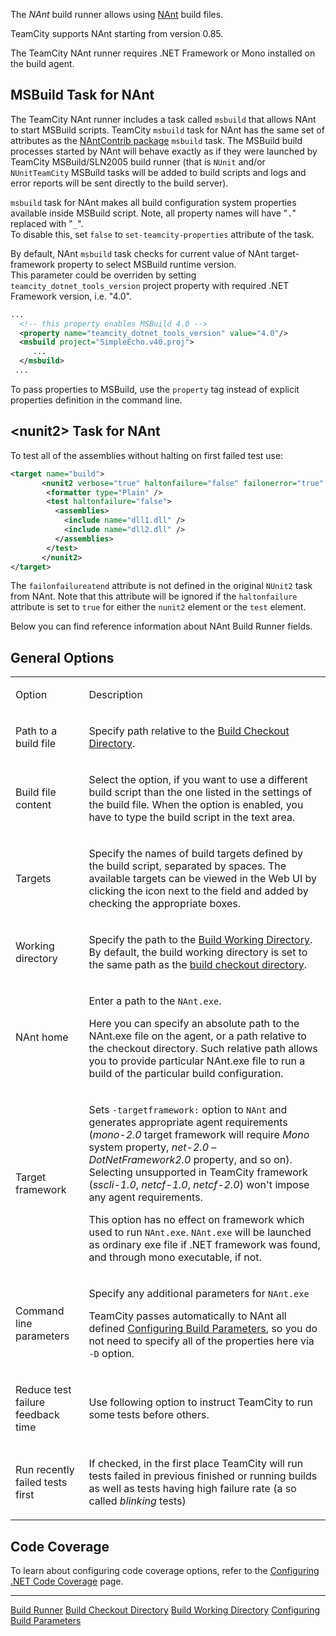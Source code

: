 [//]: # (title: NAnt)
[//]: # (auxiliary-id: NAnt)

The _NAnt_ build runner allows using [NAnt](http://nant.sourceforge.net/) build files.

TeamCity supports NAnt starting from version 0.85.

<note>

The TeamCity NAnt runner requires .NET Framework or Mono installed on the build agent.
</note>

## MSBuild Task for NAnt


The TeamCity NAnt runner includes a task called `msbuild` that allows NAnt to start MSBuild scripts. TeamCity `msbuild` task for NAnt has the same set of attributes as the [NAntContrib package](http://nantcontrib.sourceforge.net) `msbuild` task. The MSBuild build processes started by NAnt will behave exactly as if they were launched by TeamCity MSBuild/SLN2005 build runner (that is `NUnit` and/or `NUnitTeamCity` MSBuild tasks will be added to build scripts and logs and error reports will be sent directly to the build server).


<note>

`msbuild` task for NAnt makes all build configuration system properties available inside MSBuild script. Note, all property names will have "`.`" replaced with "`_`".   
To disable this, set `false` to `set-teamcity-properties` attribute of the task.
</note>



By default, NAnt `msbuild` task checks for current value of NAnt target\-framework property to select MSBuild runtime version.  
This parameter could be overriden by setting `teamcity_dotnet_tools_version` project property with required .NET Framework version, i.e. "4.0".


```XML
...
  <!-- this property enables MSBuild 4.0 -->
  <property name="teamcity_dotnet_tools_version" value="4.0"/>
  <msbuild project="SimpleEcho.v40.proj">
     ...
  </msbuild>
 ...

```



<note>

To pass properties to MSBuild, use the `property` tag instead of explicit properties definition in the command line.
</note>



## &lt;nunit2&gt; Task for NAnt

To test all of the assemblies without halting on first failed test use:

```XML
<target name="build">
       <nunit2 verbose="true" haltonfailure="false" failonerror="true" failonfailureatend="true">
        <formatter type="Plain" />
        <test haltonfailure="false">
          <assemblies>
            <include name="dll1.dll" />
            <include name="dll2.dll" />
          </assemblies>
        </test>
       </nunit2>
</target>

```


<note>

The `failonfailureatend` attribute is not defined in the original `NUnit2` task from NAnt. Note that this attribute will be ignored if the `haltonfailure` attribute is set to `true` for either the `nunit2` element or the `test` element.
</note>



Below you can find reference information about NAnt Build Runner fields.



## General Options



<table>
<tr>


<td>

Option 


</td>


<td>

Description 


</td>
</tr>
<tr>


<td>

Path to a build file 


</td>


<td>

Specify path relative to the [Build Checkout Directory](build-checkout-directory.md). 



</td>
</tr>
<tr>


<td>

Build file content 


</td>


<td>

Select the option, if you want to use a different build script than the one listed in the settings of the build file. When the option is enabled, you have to type the build script in the text area.  


</td>
</tr>
<tr>


<td>

Targets 


</td>


<td>

Specify the names of build targets defined by the build script, separated by spaces. The available targets can be viewed in the Web UI by clicking the icon next to the field and added by checking the appropriate boxes.


</td>
</tr>
<tr>


<td>

Working directory 


</td>


<td>

Specify the path to the [Build Working Directory](build-working-directory.md). By default, the build working directory is set to the same path as the [build checkout directory](build-checkout-directory.md). 


</td>
</tr>
<tr>


<td>

 NAnt home 


</td>


<td>

Enter a path to the `NAnt.exe`. 


<tip>

Here you can specify an absolute path to the NAnt.exe file on the agent, or a path relative to the checkout directory. Such relative path allows you to provide particular NAnt.exe file to run a build of the particular build configuration.
</tip>



</td>
</tr>
<tr>


<td>

Target framework 


</td>


<td>

Sets `-targetframework:` option to `NAnt` and generates appropriate agent requirements (_mono\-2.0_ target framework will require _Mono_ system property, _net\-2.0_ – _DotNetFramework2.0_ property, and so on). Selecting unsupported in TeamCity framework (_sscli-1.0_, _netcf-1.0_, _netcf-2.0_) won't impose any agent requirements. 


<warning>

This option has no effect on framework which used to run `NAnt.exe`. `NAnt.exe` will be launched as ordinary exe file if .NET framework was found, and through mono executable, if not.
</warning>



</td>
</tr>
<tr>


<td>

Command line parameters 


</td>


<td>

Specify any additional parameters for `NAnt.exe` 


<tip>

TeamCity passes automatically to NAnt all defined [Configuring Build Parameters](configuring-build-parameters.md), so you do not need to specify all of the properties here via  `-D` option.
</tip>



</td>
</tr>
<tr>


<td>

Reduce test failure feedback time 


</td>


<td>

Use following option to instruct TeamCity to run some tests before others. 


</td>
</tr>
<tr>


<td>

Run recently failed tests first 


</td>


<td>

If checked, in the first place TeamCity will run tests failed in previous finished or running builds as well as tests having high failure rate (a so called _blinking_ tests) 


</td>
</tr>
</table>


## Code Coverage

To learn about configuring code coverage options, refer to the [Configuring .NET Code Coverage](configuring-.net-code-coverage.md) page.

__ __

<seealso>
        <category ref="concepts">
            <a href="build-runner.md">Build Runner</a>
            <a href="build-checkout-directory.md">Build Checkout Directory</a>
            <a href="build-working-directory.md">Build Working Directory</a>
        </category>
        <category ref="admin-guide">
            <a href="configuring-build-parameters.md">Configuring Build Parameters</a>
        </category>
</seealso>